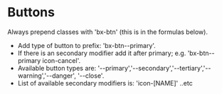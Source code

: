 # Buttons

Always prepend classes with 'bx-btn' (this is <prepend> in the formulas below).
* Add type of button to prefix: 'bx-btn--primary'.
* If there is an secondary modifier add it after primary; e.g. 'bx-btn--primary icon-cancel'.
* Available button types are: '--primary','--secondary','--tertiary','--warning','--danger', '--close'.
* List of available secondary modifiers is:
	'icon-[NAME]'
	..etc